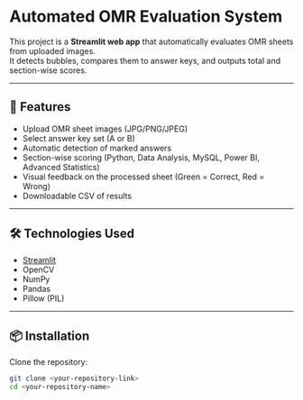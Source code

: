 # Automated OMR Evaluation System

This project is a **Streamlit web app** that automatically evaluates OMR sheets from uploaded images.  
It detects bubbles, compares them to answer keys, and outputs total and section-wise scores.

---

## 🚀 Features
- Upload OMR sheet images (JPG/PNG/JPEG)
- Select answer key set (A or B)
- Automatic detection of marked answers
- Section-wise scoring (Python, Data Analysis, MySQL, Power BI, Advanced Statistics)
- Visual feedback on the processed sheet (Green = Correct, Red = Wrong)
- Downloadable CSV of results

---

## 🛠️ Technologies Used
- [Streamlit](https://streamlit.io/)
- OpenCV
- NumPy
- Pandas
- Pillow (PIL)

---

## 📦 Installation

Clone the repository:

```bash
git clone <your-repository-link>
cd <your-repository-name>
